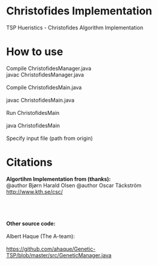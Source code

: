 Christofides Implementation
===========================

TSP Hueristics - Christofides Algorithm Implementation 

How to use
==========
Compile ChristofidesManager.java
<br>  javac ChristofidesManager.java </br>
<br>Compile ChristofidesMain.java </br>
<br>  javac ChristofidesMain.java </br>
<br>Run ChristofidesMain </br>
<br>  java ChristofidesMain </br>
<br>Specify input file (path from origin) </br>

Citations
=========

<b>Algortihm Implementation from (thanks):</b>
<br>
@author Bjørn Harald Olsen @author Oscar Täckström
<br>
http://www.kth.se/csc/
<br></br></br></br><br>
<b>Other source code: </b></br><br>
Albert Haque (The A-team):</br><br>
https://github.com/ahaque/Genetic-TSP/blob/master/src/GeneticManager.java</br>
